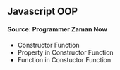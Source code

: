 ## Javascript OOP

#### Source: Programmer Zaman Now 

- Constructor Function
- Property in Constructor Function
- Function in Constuctor Function